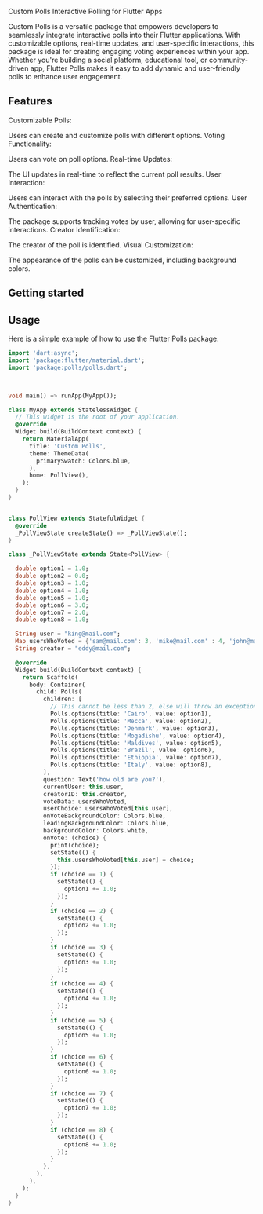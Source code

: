 Custom Polls
Interactive Polling for Flutter Apps

Custom Polls is a versatile package that empowers developers to seamlessly integrate interactive polls into their Flutter applications. With customizable options, real-time updates, and user-specific interactions, this package is ideal for creating engaging voting experiences within your app. Whether you're building a social platform, educational tool, or community-driven app, Flutter Polls makes it easy to add dynamic and user-friendly polls to enhance user engagement.

## Features

Customizable Polls:

Users can create and customize polls with different options.
Voting Functionality:

Users can vote on poll options.
Real-time Updates:

The UI updates in real-time to reflect the current poll results.
User Interaction:

Users can interact with the polls by selecting their preferred options.
User Authentication:

The package supports tracking votes by user, allowing for user-specific interactions.
Creator Identification:

The creator of the poll is identified.
Visual Customization:

The appearance of the polls can be customized, including background colors.

## Getting started

 

## Usage

Here is a simple example of how to use the Flutter Polls package:

```dart
import 'dart:async';
import 'package:flutter/material.dart';
import 'package:polls/polls.dart';



void main() => runApp(MyApp());

class MyApp extends StatelessWidget {
  // This widget is the root of your application.
  @override
  Widget build(BuildContext context) {
    return MaterialApp(
      title: 'Custom Polls',
      theme: ThemeData(
        primarySwatch: Colors.blue,
      ),
      home: PollView(),
    );
  }
}


class PollView extends StatefulWidget {
  @override
  _PollViewState createState() => _PollViewState();
}

class _PollViewState extends State<PollView> {

  double option1 = 1.0;
  double option2 = 0.0;
  double option3 = 1.0;
  double option4 = 1.0;
  double option5 = 1.0;
  double option6 = 3.0;
  double option7 = 2.0;
  double option8 = 1.0;

  String user = "king@mail.com";
  Map usersWhoVoted = {'sam@mail.com': 3, 'mike@mail.com' : 4, 'john@mail.com' : 1, 'kenny@mail.com' : 1};
  String creator = "eddy@mail.com";

  @override
  Widget build(BuildContext context) {
    return Scaffold(
      body: Container(
        child: Polls(
          children: [
            // This cannot be less than 2, else will throw an exception
            Polls.options(title: 'Cairo', value: option1),
            Polls.options(title: 'Mecca', value: option2),
            Polls.options(title: 'Denmark', value: option3),
            Polls.options(title: 'Mogadishu', value: option4),
            Polls.options(title: 'Maldives', value: option5),
            Polls.options(title: 'Brazil', value: option6),
            Polls.options(title: 'Ethiopia', value: option7),
            Polls.options(title: 'Italy', value: option8),
          ],
          question: Text('how old are you?'),
          currentUser: this.user,
          creatorID: this.creator,
          voteData: usersWhoVoted,
          userChoice: usersWhoVoted[this.user],
          onVoteBackgroundColor: Colors.blue,
          leadingBackgroundColor: Colors.blue,
          backgroundColor: Colors.white,
          onVote: (choice) {
            print(choice);
            setState(() {
              this.usersWhoVoted[this.user] = choice;
            });
            if (choice == 1) {
              setState(() {
                option1 += 1.0;
              });
            }
            if (choice == 2) {
              setState(() {
                option2 += 1.0;
              });
            }
            if (choice == 3) {
              setState(() {
                option3 += 1.0;
              });
            }
            if (choice == 4) {
              setState(() {
                option4 += 1.0;
              });
            }
            if (choice == 5) {
              setState(() {
                option5 += 1.0;
              });
            }
            if (choice == 6) {
              setState(() {
                option6 += 1.0;
              });
            }
            if (choice == 7) {
              setState(() {
                option7 += 1.0;
              });
            }
            if (choice == 8) {
              setState(() {
                option8 += 1.0;
              });
            }
          },
        ),
      ),
    );
  }
}
```

 
